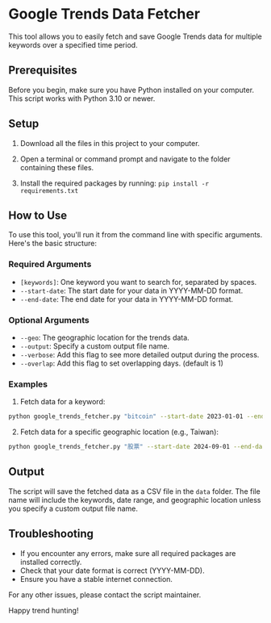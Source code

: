 # Google Trends Data Fetcher

This tool allows you to easily fetch and save Google Trends data for multiple keywords over a specified time period.

## Prerequisites

Before you begin, make sure you have Python installed on your computer. This script works with Python 3.10 or newer.

## Setup

1. Download all the files in this project to your computer.

2. Open a terminal or command prompt and navigate to the folder containing these files.

3. Install the required packages by running: `pip install -r requirements.txt`

## How to Use

To use this tool, you'll run it from the command line with specific arguments. Here's the basic structure:

### Required Arguments

- `[keywords]`: One keyword you want to search for, separated by spaces.
- `--start-date`: The start date for your data in YYYY-MM-DD format.
- `--end-date`: The end date for your data in YYYY-MM-DD format.

### Optional Arguments

- `--geo`: The geographic location for the trends data.
- `--output`: Specify a custom output file name.
- `--verbose`: Add this flag to see more detailed output during the process.
- `--overlap`: Add this flag to set overlapping days. (default is 1)

### Examples

1. Fetch data for a keyword:

```sh
python google_trends_fetcher.py "bitcoin" --start-date 2023-01-01 --end-date 2023-12-31
```

2. Fetch data for a specific geographic location (e.g., Taiwan):

```sh
python google_trends_fetcher.py "股票" --start-date 2024-09-01 --end-date 2024-09-30 --geo TW
```

## Output

The script will save the fetched data as a CSV file in the `data` folder. The file name will include the keywords, date range, and geographic location unless you specify a custom output file name.

## Troubleshooting

- If you encounter any errors, make sure all required packages are installed correctly.
- Check that your date format is correct (YYYY-MM-DD).
- Ensure you have a stable internet connection.

For any other issues, please contact the script maintainer.

Happy trend hunting!

